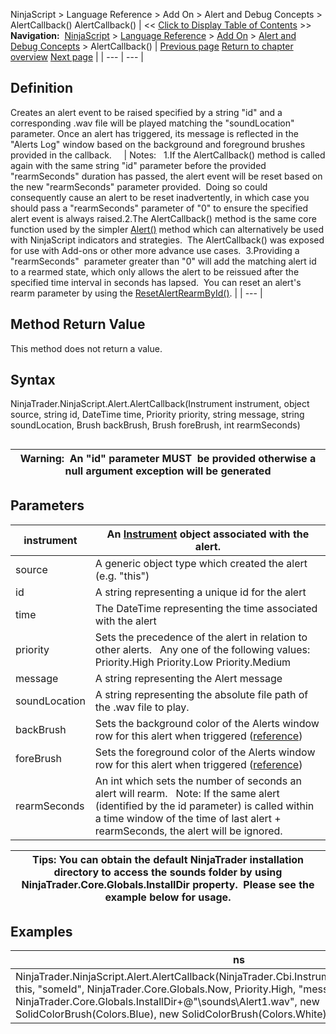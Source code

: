 ﻿
NinjaScript > Language Reference > Add On > Alert and Debug Concepts > AlertCallback()
AlertCallback()
| << [Click to Display Table of Contents](alertcallback.md) >> **Navigation:**     [NinjaScript](ninjascript-1.md) > [Language Reference](language_reference_wip-1.md) > [Add On](add_on-1.md) > [Alert and Debug Concepts](alert_and_debug_concepts-1.md) > AlertCallback() | [Previous page](alert_and_debug_concepts-1.md) [Return to chapter overview](alert_and_debug_concepts-1.md) [Next page](alert_rearmalert()-1.md) |
| --- | --- |
## Definition
Creates an alert event to be raised specified by a string "id" and a corresponding .wav file will be played matching the "soundLocation" parameter. Once an alert has triggered, its message is reflected in the "Alerts Log" window based on the background and foreground brushes provided in the callback.   
 
| Notes:   1.If the AlertCallback() method is called again with the same string "id" parameter before the provided "rearmSeconds" duration has passed, the alert event will be reset based on the new "rearmSeconds" parameter provided.  Doing so could consequently cause an alert to be reset inadvertently, in which case you should pass a "rearmSeconds" parameter of "0" to ensure the specified alert event is always raised.2.The AlertCallback() method is the same core function used by the simpler [Alert()](alert-1.md) method which can alternatively be used with NinjaScript indicators and strategies.  The AlertCallback() was exposed for use with Add-ons or other more advance use cases.  3.Providing a "rearmSeconds"  parameter greater than "0" will add the matching alert id to a rearmed state, which only allows the alert to be reissued after the specified time interval in seconds has lapsed.  You can reset an alert's rearm parameter by using the [ResetAlertRearmById()](alert_rearmalert()-1.md). |
| --- |

## Method Return Value
This method does not return a value.
 
## Syntax
NinjaTrader.NinjaScript.Alert.AlertCallback(Instrument instrument, object source, string id, DateTime time, Priority priority, string message, string soundLocation, Brush backBrush, Brush foreBrush, int rearmSeconds)
## 
| Warning:  An "id" parameter MUST  be provided otherwise a null argument exception will be generated |
| --- |

## Parameters
| instrument | An [Instrument](instrument-1.md) object associated with the alert. |
| --- | --- |
| source | A generic object type which created the alert (e.g. "this") |
| id | A string representing a unique id for the alert |
| time | The DateTime representing the time associated with the alert |
| priority | Sets the precedence of the alert in relation to other alerts.   Any one of the following values:   Priority.High Priority.Low Priority.Medium |
| message | A string representing the Alert message |
| soundLocation | A string representing the absolute file path of the .wav file to play. |
| backBrush | Sets the background color of the Alerts window row for this alert when triggered ([reference](http://msdn.microsoft.com/en-us/library/system.drawing.color_members(v=vs.90).aspx)) |
| foreBrush | Sets the foreground color of the Alerts window row for this alert when triggered ([reference](http://msdn.microsoft.com/en-us/library/system.drawing.color_members(v=vs.90).aspx)) |
| rearmSeconds | An int which sets the number of seconds an alert will rearm.   Note: If the same alert (identified by the id parameter) is called within a time window of the time of last alert + rearmSeconds, the alert will be ignored. |

| Tips: You can obtain the default NinjaTrader installation directory to access the sounds folder by using NinjaTrader.Core.Globals.InstallDir property.  Please see the example below for usage. |
| --- |

## Examples
| ns |
| --- |
| NinjaTrader.NinjaScript.Alert.AlertCallback(NinjaTrader.Cbi.Instrument.GetInstrument("MSFT"), this, "someId", NinjaTrader.Core.Globals.Now, Priority.High, "message", NinjaTrader.Core.Globals.InstallDir+@"\\sounds\\Alert1.wav", new SolidColorBrush(Colors.Blue), new SolidColorBrush(Colors.White), 0); |

